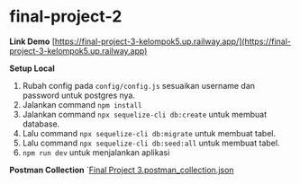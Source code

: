 
# final-project-2
**Link Demo**
[https://final-project-3-kelompok5.up.railway.app/](https://final-project-3-kelompok5.up.railway.app)

**Setup Local**

1. Rubah config pada `config/config.js` sesuaikan username dan password untuk postgres nya.
2. Jalankan command `npm install`
3. Jalankan command `npx sequelize-cli db:create` untuk membuat database.
4. Lalu command `npx sequelize-cli db:migrate` untuk membuat tabel.
5. Lalu command `npx sequelize-cli db:seed:all` untuk membuat tabel.
6. `npm run dev` untuk menjalankan aplikasi

**Postman Collection**
 `[Final Project 3.postman_collection.json](https://github.com/JunarisAlf/final-project-3-prod/blob/main/Final%20Project%203.postman_collection.json)


